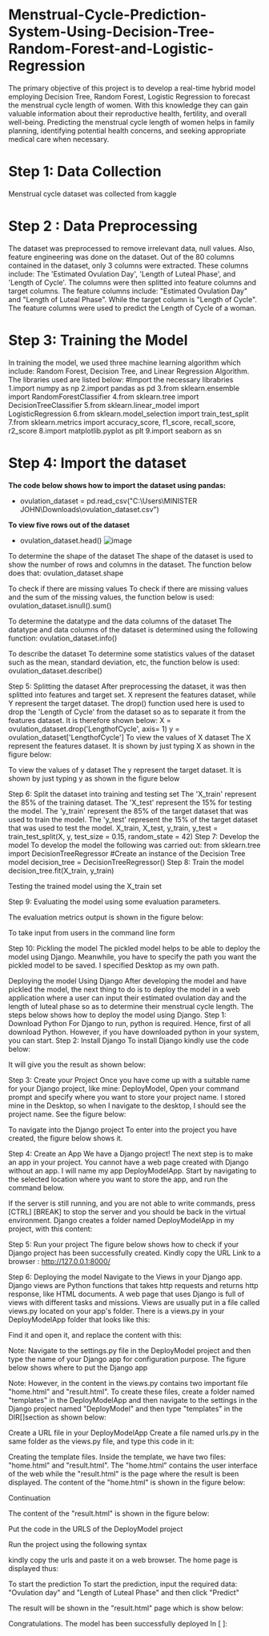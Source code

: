 # Menstrual-Cycle-Prediction-System-Using-Decision-Tree-Random-Forest-and-Logistic-Regression
The primary objective of this project is to develop a real-time hybrid model employing Decision Tree, Random Forest, Logistic Regression to forecast the menstrual cycle length of women. With this knowledge they can gain valuable information about their reproductive health, fertility, and overall well-being. Predicting the menstrual cycle length of women helps in family planning, identifying potential health concerns, and seeking appropriate medical care when necessary.

# Step 1: Data Collection
Menstrual cycle dataset was collected from kaggle


# Step 2 : Data Preprocessing
The dataset was preprocessed to remove irrelevant data, null values. Also, feature engineering was done on the dataset. Out of the 80 columns contained in the dataset, only 3 columns were extracted. These columns include: The 'Estimated Ovulation Day', 'Length of Luteal Phase', and 'Length of Cycle'. The columns were then splitted into feature columns and target columns. The feature columns include: "Estimated Ovulation Day" and "Length of Luteal Phase". While the target column is "Length of Cycle". The feature columns were used to predict the Length of Cycle of a woman.

# Step 3: Training the Model
In training the model, we used three machine learning algorithm which include: Random Forest, Decision Tree, and Linear Regression Algorithm. The libraries used are listed below:
#Import the necessary librabries
1.import numpy as np
2.import pandas as pd
3.from sklearn.ensemble import RandomForestClassifier
4.from sklearn.tree import DecisionTreeClassifier
5.from sklearn.linear_model import LogisticRegression
6.from sklearn.model_selection import train_test_split
7.from sklearn.metrics import accuracy_score, f1_score, recall_score, r2_score
8.import matplotlib.pyplot as plt
9.import seaborn as sn

# Step 4: Import the dataset
**The code below shows how to import the dataset using pandas:**
- ovulation_dataset = pd.read_csv("C:\Users\MINISTER JOHN\Downloads\ovulation_dataset.csv")
  
**To view five rows out of the dataset**
- ovulation_dataset.head()
![image](https://github.com/MinisterJohn/Menstrual-Cycle-Prediction-System-Using-Decision-Tree-Random-Forest-and-Logistic-Regression/assets/94996679/22c1d6d7-c852-4a82-bb45-a83c70b2a05b)

To determine the shape of the dataset
The shape of the dataset is used to show the number of rows and columns in the dataset. The function below does that:
ovulation_dataset.shape

To check if there are missing values
To check if there are missing values and the sum of the missing values, the function below is used:
ovulation_dataset.isnull().sum()

To determine the datatype and the data columns of the dataset
The datatype and data columns of the dataset is determined using the following function:
ovulation_dataset.info()

To describe the dataset
To determine some statistics values of the dataset such as the mean, standard deviation, etc, the function below is used:
ovulation_dataset.describe()

Step 5: Splitting the dataset
After preprocessing the dataset, it was then splitted into features and target set. X represent the features dataset, while Y represent the target dataset. The drop() function used here is used to drop the 'Length of Cycle' from the dataset so as to separate it from the features dataset. It is therefore shown below:
X = ovulation_dataset.drop('LengthofCycle', axis= 1)
y = ovulation_dataset['LengthofCycle']
To view the values of X dataset
The X represent the features dataset. It is shown by just typing X as shown in the figure below:

To view the values of y dataset
The y represent the target dataset. It is shown by just typing y as shown in the figure below

Step 6: Split the dataset into training and testing set
The 'X_train' represent the 85% of the training dataset. The 'X_test' represent the 15% for testing the model. The 'y_train' represent the 85% of the target dataset that was used to train the model. The 'y_test' represent the 15% of the target dataset that was used to test the model.
X_train, X_test, y_train, y_test = train_test_split(X, y, test_size = 0.15, random_state = 42)
Step 7: Develop the model
To develop the model the following was carried out:
from sklearn.tree import DecisionTreeRegressor
#Create an instance of the Decision Tree model
decision_tree = DecisionTreeRegressor()
Step 8: Train the model
decision_tree.fit(X_train, y_train)

Testing the trained model using the X_train set

Step 9: Evaluating the model using some evaluation parameters.

The evaluation metrics output is shown in the figure below:

To take input from users in the command line form

Step 10: Pickling the model
The pickled model helps to be able to deploy the model using Django. Meanwhile, you have to specify the path you want the pickled model to be saved. I specified Desktop as my own path.

Deploying the model Using Django
After developing the model and have pickled the model, the next thing to do is to deploy the model in a web application where a user can input their estimated ovulation day and the length of luteal phase so as to determine their menstrual cycle length. The steps below shows how to deploy the model using Django.
Step 1: Download Python
For Django to run, python is required. Hence, first of all download Python. However, if you have downloaded python in your system, you can start.
Step 2: Install Django
To install Django kindly use the code below:

It will give you the result as shown below:

Step 3: Create your Project
Once you have come up with a suitable name for your Django project, like mine: DeployModel, Open your command prompt and specify where you want to store your project name. I stored mine in the Desktop, so when I navigate to the desktop, I should see the project name. See the figure below:

To navigate into the Django project
To enter into the project you have created, the figure below shows it.

Step 4: Create an App
We have a Django project!
The next step is to make an app in your project.
You cannot have a web page created with Django without an app.
I will name my app DeployModelApp.
Start by navigating to the selected location where you want to store the app, and run the command below.

If the server is still running, and you are not able to write commands, press [CTRL] [BREAK] to stop the server and you should be back in the virtual environment.
Django creates a folder named DeployModelApp in my project, with this content:

Step 5: Run your project
The figure below shows how to check if your Django project has been successfully created.
Kindly copy the URL Link to a browser : http://127.0.0.1:8000/

Step 6: Deploying the model
Navigate to the Views in your Django app.
Django views are Python functions that takes http requests and returns http response, like HTML documents. A web page that uses Django is full of views with different tasks and missions. Views are usually put in a file called views.py located on your app's folder.
There is a views.py in your DeployModelApp folder that looks like this:

Find it and open it, and replace the content with this:

Note: Navigate to the settings.py file in the DeployModel project and then type the name of your Django app for configuration purpose. The figure below shows where to put the Django app

Note: However, in the content in the views.py contains two important file "home.html" and "result.html". To create these files, create a folder named "templates" in the DeployModelApp and then navigate to the settings in the Django project named "DeployModel" and then type "templates" in the DIR[]section as shown below: 


Create a URL file in your DeployModelApp
Create a file named urls.py in the same folder as the views.py file, and type this code in it:

Creating the template files.
Inside the template, we have two files: "home.html" and "result.html". The "home.html" contains the user interface of the web while the "result.html" is the page where the result is been displayed.
The content of the "home.html" is shown in the figure below:

Continuation

The content of the "result.html" is shown in the figure below:

Put the code in the URLS of the DeployModel project

Run the project using the following syntax

kindly copy the urls and paste it on a web browser. The home page is displayed thus:

To start the prediction
To start the prediction, input the required data: "Ovulation day" and "Length of Luteal Phase" and then click "Predict"

The result will be shown in the "result.html" page which is show below:

Congratulations. The model has been successfully deployed
In [ ]:
 
